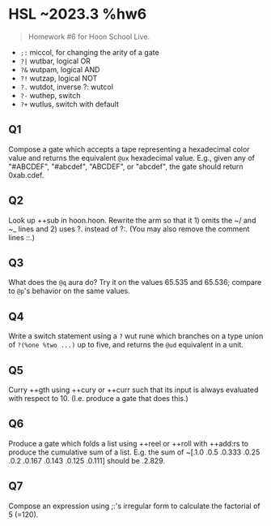# HSL ~2023.3 %hw6

> Homework #6 for Hoon School Live.

- `;:` miccol, for changing the arity of a gate
- `?|` wutbar, logical OR
- `?&` wutpam, logical AND
- `?!` wutzap, logical NOT
- `?.` wutdot, inverse ?: wutcol
- `?-` wuthep, switch
- `?+` wutlus, switch with default

## Q1

Compose a gate which accepts a tape representing a hexadecimal color value and returns the equivalent `@ux` hexadecimal value.  E.g., given any of "#ABCDEF", "#abcdef", "ABCDEF", or "abcdef", the gate should return 0xab.cdef.

## Q2

Look up ++sub in hoon.hoon.  Rewrite the arm so that it 1) omits the ~/ and ~_ lines and 2) uses ?. instead of ?:.  (You may also remove the comment lines ::.)

## Q3

What does the `@q` aura do?  Try it on the values 65.535 and 65.536; compare to `@p`'s behavior on the same values.

## Q4

Write a switch statement using a `?` wut rune which branches on a type union of `?(%one %two ...)` up to five, and returns the `@ud` equivalent in a unit.

## Q5

Curry ++gth using ++cury or ++curr such that its input is always evaluated with respect to 10.  (I.e. produce a gate that does this.)

## Q6

Produce a gate which folds a list using ++reel or ++roll with ++add:rs to produce the cumulative sum of a list.  E.g. the sum of ~[.1.0 .0.5 .0.333 .0.25 .0.2 .0.167 .0.143 .0.125 .0.111] should be .2.829.

## Q7

Compose an expression using ;:'s irregular form to calculate the factorial of 5 (=120).
